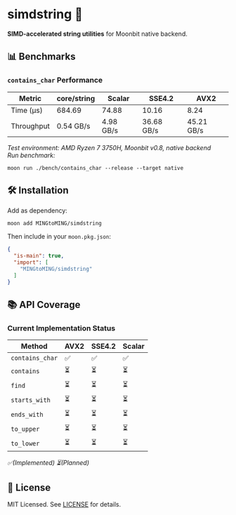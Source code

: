 # simdstring 🚀

**SIMD-accelerated string utilities** for Moonbit native backend.

## 📊 Benchmarks

### `contains_char` Performance

| Metric     | core/string | Scalar    | SSE4.2     | AVX2       |
|------------|-------------|-----------|------------|------------|
| Time (μs)  | 684.69      | 74.88     | 10.16      | 8.24       |
| Throughput | 0.54 GB/s   | 4.98 GB/s | 36.68 GB/s | 45.21 GB/s |

*Test environment: AMD Ryzen 7 3750H, Moonbit v0.8, native backend*  
*Run benchmark:*

```shell
moon run ./bench/contains_char --release --target native
```

## 🛠️ Installation

Add as dependency:

```shell
moon add MINGtoMING/simdstring
```

Then include in your `moon.pkg.json`:

```json
{
  "is-main": true,
  "import": [
    "MINGtoMING/simdstring"
  ]
}
```

## 📚 API Coverage

### Current Implementation Status

| Method          | AVX2 | SSE4.2 | Scalar |
|-----------------|------|--------|--------|
| `contains_char` | ✅    | ✅      | ✅      |
| `contains`      | ⏳    | ⏳      | ⏳      |
| `find`          | ⏳    | ⏳      | ⏳      |
| `starts_with`   | ⏳    | ⏳      | ⏳      |
| `ends_with`     | ⏳    | ⏳      | ⏳      |
| `to_upper`      | ⏳    | ⏳      | ⏳      |
| `to_lower`      | ⏳    | ⏳      | ⏳      |

*✅(Implemented)  ⏳(Planned)*

## 📜 License

MIT Licensed. See [LICENSE](LICENSE) for details.
